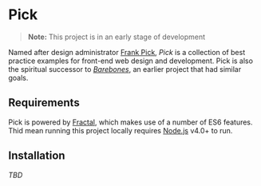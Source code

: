 # Pick

> **Note:** This project is in an early stage of development

Named after design administrator [Frank Pick](https://en.wikipedia.org/wiki/Frank_Pick), *Pick* is a collection of best practice examples for front-end web design and development. Pick is also the spiritual successor to *[Barebones](https://github.com/paulrobertlloyd/barebones/)*, an earlier project that had similar goals.

## Requirements

Pick is powered by [Fractal](https://github.com/frctl/fractal), which makes use of a number of ES6 features. Thid mean running this project locally requires [Node.js](https://nodejs.org/) v4.0+ to run.

## Installation

*TBD*
